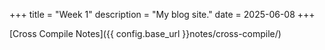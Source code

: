 +++
title = "Week 1"
description = "My blog site."
date = 2025-06-08
+++

[Cross Compile Notes]({{ config.base_url }}notes/cross-compile/)